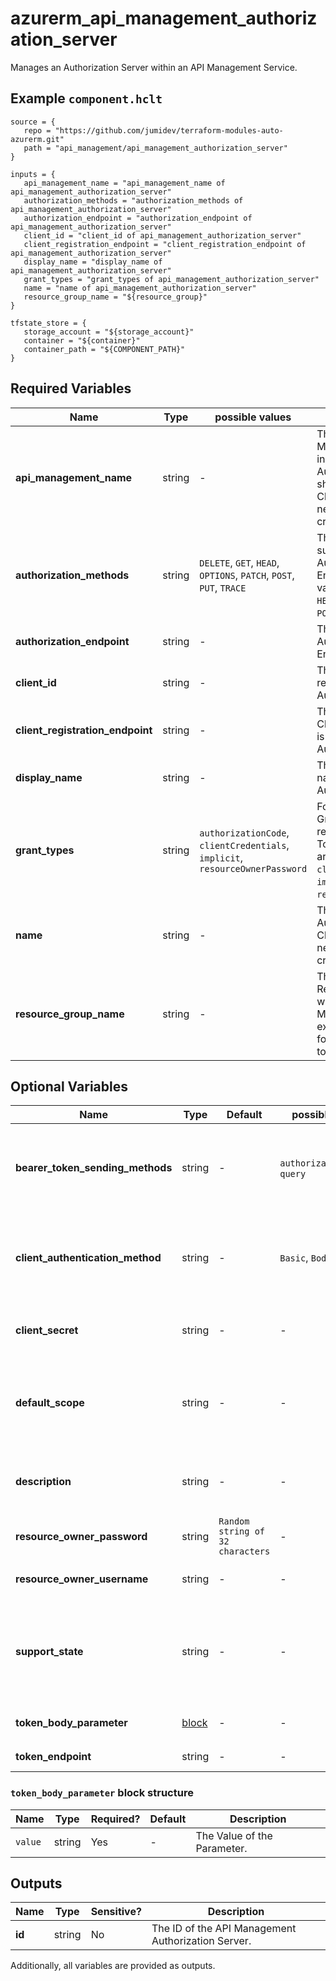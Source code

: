# azurerm_api_management_authorization_server

Manages an Authorization Server within an API Management Service.

## Example `component.hclt`

```hcl
source = {
   repo = "https://github.com/jumidev/terraform-modules-auto-azurerm.git" 
   path = "api_management/api_management_authorization_server" 
}

inputs = {
   api_management_name = "api_management_name of api_management_authorization_server" 
   authorization_methods = "authorization_methods of api_management_authorization_server" 
   authorization_endpoint = "authorization_endpoint of api_management_authorization_server" 
   client_id = "client_id of api_management_authorization_server" 
   client_registration_endpoint = "client_registration_endpoint of api_management_authorization_server" 
   display_name = "display_name of api_management_authorization_server" 
   grant_types = "grant_types of api_management_authorization_server" 
   name = "name of api_management_authorization_server" 
   resource_group_name = "${resource_group}" 
}

tfstate_store = {
   storage_account = "${storage_account}" 
   container = "${container}" 
   container_path = "${COMPONENT_PATH}" 
}

```

## Required Variables

| Name | Type |  possible values |  Description |
| ---- | --------- |  ----------- | ----------- |
| **api_management_name** | string |  -  |  The name of the API Management Service in which this Authorization Server should be created. Changing this forces a new resource to be created. | 
| **authorization_methods** | string |  `DELETE`, `GET`, `HEAD`, `OPTIONS`, `PATCH`, `POST`, `PUT`, `TRACE`  |  The HTTP Verbs supported by the Authorization Endpoint. Possible values are `DELETE`, `GET`, `HEAD`, `OPTIONS`, `PATCH`, `POST`, `PUT` and `TRACE`. | 
| **authorization_endpoint** | string |  -  |  The OAUTH Authorization Endpoint. | 
| **client_id** | string |  -  |  The Client/App ID registered with this Authorization Server. | 
| **client_registration_endpoint** | string |  -  |  The URI of page where Client/App Registration is performed for this Authorization Server. | 
| **display_name** | string |  -  |  The user-friendly name of this Authorization Server. | 
| **grant_types** | string |  `authorizationCode`, `clientCredentials`, `implicit`, `resourceOwnerPassword`  |  Form of Authorization Grants required when requesting an Access Token. Possible values are `authorizationCode`, `clientCredentials`, `implicit` and `resourceOwnerPassword`. | 
| **name** | string |  -  |  The name of this Authorization Server. Changing this forces a new resource to be created. | 
| **resource_group_name** | string |  -  |  The name of the Resource Group in which the API Management Service exists. Changing this forces a new resource to be created. | 

## Optional Variables

| Name | Type |  Default  |  possible values |  Description |
| ---- | --------- |  ----------- | ----------- | ----------- |
| **bearer_token_sending_methods** | string |  -  |  `authorizationHeader`, `query`  |  The mechanism by which Access Tokens are passed to the API. Possible values are `authorizationHeader` and `query`. | 
| **client_authentication_method** | string |  -  |  `Basic`, `Body`  |  The Authentication Methods supported by the Token endpoint of this Authorization Server.. Possible values are `Basic` and `Body`. | 
| **client_secret** | string |  -  |  -  |  The Client/App Secret registered with this Authorization Server. | 
| **default_scope** | string |  -  |  -  |  The Default Scope used when requesting an Access Token, specified as a string containing space-delimited values. | 
| **description** | string |  -  |  -  |  A description of the Authorization Server, which may contain HTML formatting tags. | 
| **resource_owner_password** | string |  `Random string of 32 characters`  |  -  |  The password associated with the Resource Owner. | 
| **resource_owner_username** | string |  -  |  -  |  The username associated with the Resource Owner. | 
| **support_state** | string |  -  |  -  |  Does this Authorization Server support State? If this is set to `true` the client may use the state parameter to raise protocol security. | 
| **token_body_parameter** | [block](#token_body_parameter-block-structure) |  -  |  -  |  A `token_body_parameter` block. | 
| **token_endpoint** | string |  -  |  -  |  The OAUTH Token Endpoint. | 

### `token_body_parameter` block structure

| Name | Type | Required? | Default | Description |
| ---- | ---- | --------- | ------- | ----------- |
| `value` | string | Yes | - | The Value of the Parameter. |



## Outputs

| Name | Type | Sensitive? | Description |
| ---- | ---- | --------- | --------- |
| **id** | string | No  | The ID of the API Management Authorization Server. | 

Additionally, all variables are provided as outputs.
